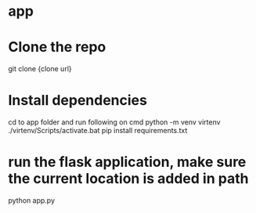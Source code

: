 # app

# Clone the repo
git clone {clone url}

# Install dependencies
cd to app folder and run following on cmd
python -m venv virtenv
./virtenv/Scripts/activate.bat
pip install requirements.txt

# run the flask application, make sure the current location is added in path
python app.py
